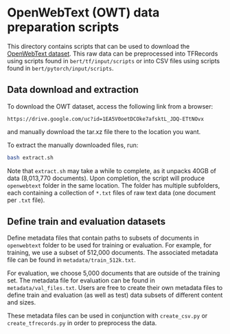 # OpenWebText (OWT) data preparation scripts

This directory contains scripts that can be used to download the [OpenWebText dataset](https://skylion007.github.io/OpenWebTextCorpus/). This raw data can be preprocessed into TFRecords using scripts found in `bert/tf/input/scripts` or into CSV files using scripts found in `bert/pytorch/input/scripts`.

## Data download and extraction

To download the OWT dataset, access the following link from a browser:

```url
https://drive.google.com/uc?id=1EA5V0oetDCOke7afsktL_JDQ-ETtNOvx
```

and manually download the tar.xz file there to the location you want.

To extract the manually downloaded files, run:

```bash
bash extract.sh
```

Note that `extract.sh` may take a while to complete, as it unpacks 40GB of data (8,013,770 documents). Upon completion, the script will produce `openwebtext` folder in the same location. The folder has multiple subfolders, each containing a collection of `*.txt` files of raw text data (one document per `.txt` file).

## Define train and evaluation datasets

Define metadata files that contain paths to subsets of documents in `openwebtext` folder to be used for training or evaluation. For example, for training, we use a subset of 512,000 documents. The associated metadata file can be found in `metadata/train_512k.txt`.

For evaluation, we choose 5,000 documents that are outside of the training set. The metadata file for evaluation can be found in `metadata/val_files.txt`. Users are free to create their own metadata files to define train and evaluation (as well as test) data subsets of different content and sizes.

These metadata files can be used in conjunction with `create_csv.py` or `create_tfrecords.py` in order to preprocess the data.
